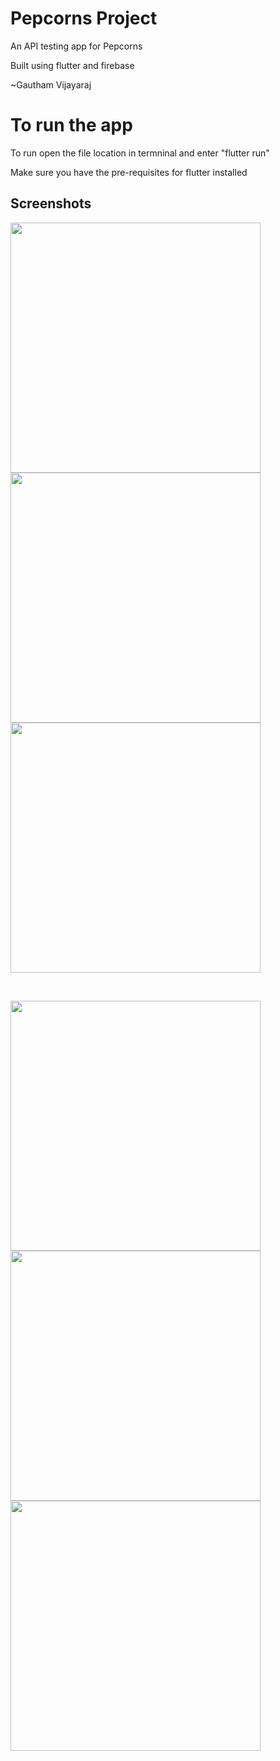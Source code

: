 # Pepcorns Project

An API testing app for Pepcorns

Built using flutter and firebase

~Gautham Vijayaraj

# To run the app

To run open the file location in termninal and enter "flutter run"

Make sure you have the pre-requisites for flutter installed

## Screenshots

<p float="left">
<img src="https://user-images.githubusercontent.com/35861219/229285510-bb53041b-8478-4807-9afe-0e76cab27434.png" height="400">
<img src="https://user-images.githubusercontent.com/35861219/229285560-8c49c3b6-45e4-4b17-b055-9484ed115591.png" height="400">
<img src="https://user-images.githubusercontent.com/35861219/229285569-ac7467db-030e-428a-9007-489e32b18951.png" height="400">
</p>

<br>

<p float="left">
<img src="https://user-images.githubusercontent.com/35861219/229285629-2e84232b-9f37-4411-8dc9-acd8a32c53f9.png" height="400">
<img src="https://user-images.githubusercontent.com/35861219/229285641-a04f4931-7aa8-406a-af54-201493195558.png" height="400">
<img src="https://user-images.githubusercontent.com/35861219/229285645-fa0a4d3d-3ae2-425b-96c8-727cac08df38.png" height="400">
</p>

<br>


